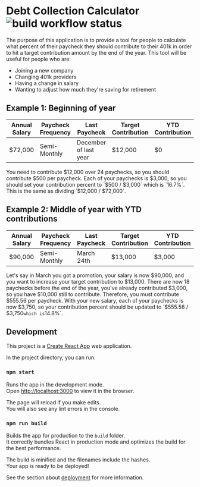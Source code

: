 # Debt Collection Calculator ![build workflow status](https://github.com/ericdudley/retire/actions/workflows/build.yml/badge.svg?branch=main)

The purpose of this application is to provide a tool for people to calculate what percent of their paycheck they should contribute to their 401k in order to hit a target contribution amount by the end of the year. This tool will be useful for people who are:

- Joining a new company
- Changing 401k providers
- Having a change in salary
- Wanting to adjust how much they're saving for retirement

## Example 1: Beginning of year

| Annual Salary | Paycheck Frequency | Last Paycheck         | Target Contribution | YTD Contribution |
| ------------- | ------------------ | --------------------- | ------------------- | ---------------- |
| $72,000       | Semi-Monthly       | December of last year | $12,000             | $0               |

You need to contribute $12,000 over 24 paychecks, so you should contribute $500 per paycheck. Each of your paychecks is $3,000, so you should set your contribution percent to `$500 / $3,000` which is `16.7%`. This is the same as dividing `$12,000 / $72,000`.

## Example 2: Middle of year with YTD contributions

| Annual Salary | Paycheck Frequency | Last Paycheck | Target Contribution | YTD Contribution |
| ------------- | ------------------ | ------------- | ------------------- | ---------------- |
| $90,000       | Semi-Monthly       | March 24th    | $13,000             | $3,000           |

Let's say in March you got a promotion, your salary is now $90,000, and you want to increase your target contribution to $13,000. There are now 18 paychecks before the end of the year, you've already contributed $3,000, so you have $10,000 still to contribute. Therefore, you must contribute $555.56 per paycheck. With your new salary, each of your paychecks is now $3,750, so your contribution percent should be updated to `$555.56 / $3,750` which is `14.8%`.

## Development

This project is a [Create React App](https://github.com/facebook/create-react-app) web application.

In the project directory, you can run:

### `npm start`

Runs the app in the development mode.\
Open [http://localhost:3000](http://localhost:3000) to view it in the browser.

The page will reload if you make edits.\
You will also see any lint errors in the console.

### `npm run build`

Builds the app for production to the `build` folder.\
It correctly bundles React in production mode and optimizes the build for the best performance.

The build is minified and the filenames include the hashes.\
Your app is ready to be deployed!

See the section about [deployment](https://facebook.github.io/create-react-app/docs/deployment) for more information.

